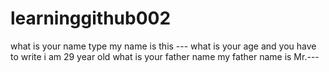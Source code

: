 # learninggithub002
what is your name 
type my name is this ---
what is your age and you have to write 
i am 29 year old 
what is your father name 
my father name is Mr.---